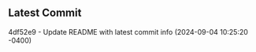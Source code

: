 
## Latest Commit
4df52e9 - Update README with latest commit info (2024-09-04 10:25:20 -0400) <Yunxi-Zhou>
